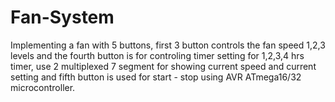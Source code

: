 # Fan-System
Implementing a fan with 5 buttons, first 3 button controls the fan speed 1,2,3 levels and the fourth button is for controling timer setting for 1,2,3,4 hrs timer, use 2 multiplexed 7 segment for showing current speed and current setting and fifth button is used for start - stop using AVR ATmega16/32 microcontroller.
